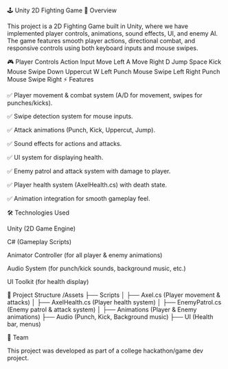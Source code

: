 🕹️ Unity 2D Fighting Game
📖 Overview

This project is a 2D Fighting Game built in Unity, where we have implemented player controls, animations, sound effects, UI, and enemy AI.
The game features smooth player actions, directional combat, and responsive controls using both keyboard inputs and mouse swipes.

🎮 Player Controls
Action	Input
Move Left	A
Move Right	D
Jump	Space
Kick	Mouse Swipe Down
Uppercut	W
Left Punch	Mouse Swipe Left
Right Punch	Mouse Swipe Right
⚡ Features

✅ Player movement & combat system (A/D for movement, swipes for punches/kicks).

✅ Swipe detection system for mouse inputs.

✅ Attack animations (Punch, Kick, Uppercut, Jump).

✅ Sound effects for actions and attacks.

✅ UI system for displaying health.

✅ Enemy patrol and attack system with damage to player.

✅ Player health system (AxelHealth.cs) with death state.

✅ Animation integration for smooth gameplay feel.

🛠️ Technologies Used

Unity (2D Game Engine)

C# (Gameplay Scripts)

Animator Controller (for all player & enemy animations)

Audio System (for punch/kick sounds, background music, etc.)

UI Toolkit (for health display)

📂 Project Structure
/Assets
 ├── Scripts
 │    ├── Axel.cs (Player movement & attacks)
 │    ├── AxelHealth.cs (Player health system)
 │    ├── EnemyPatrol.cs (Enemy patrol & attack system)
 │
 ├── Animations (Player & Enemy animations)
 ├── Audio (Punch, Kick, Background music)
 ├── UI (Health bar, menus)

👥 Team

This project was developed as part of a college hackathon/game dev project.
